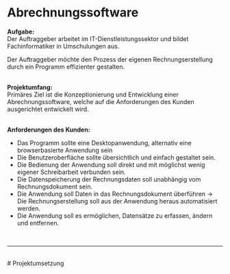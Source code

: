 # Abrechnungssoftware

**Aufgabe:** 
<br>
Der Auftraggeber arbeitet im IT-Dienstleistungssektor und 
bildet Fachinformatiker in Umschulungen aus.<br>

Der Auftraggeber möchte den Prozess der eigenen 
Rechnungserstellung durch ein Programm 
effizienter gestalten.
<br><br>

**Projektumfang:**
<br>
Primäres Ziel ist die Konzeptionierung und Entwicklung einer
Abrechnungssoftware, welche auf die Anforderungen des Kunden
ausgerichtet entwickelt wird.
<br><br>

**Anforderungen des Kunden:**
<br>
<ul style="list-style-type:disc">
    <li>
    Das Programm sollte eine Desktopanwendung, alternativ eine
    browserbasierte Anwendung sein
    </li>
    <li>
    Die Benutzeroberfläche sollte übersichtlich und einfach
    gestaltet sein.
    </li>
    <li>
    Die Bedienung der Anwendung soll direkt und mit möglichst
    wenig eigener Schreibarbeit verbunden sein.
    </li>
    <li>
    Die Datenspeicherung der Rechnungsdaten soll unabhängig
    vom Rechnungsdokument sein.
    </li>
    <li>
    Die Anwendung soll Daten in das Rechnungsdokument überführen ->
    Die Rechnungserstellung soll aus der Anwendung heraus
    automatisiert werden.
    </li>
    <li>
    Die Anwendung soll es ermöglichen, Datensätze zu erfassen,
    ändern und entfernen.
    </li>
</ul>
<br>
<hr>
<br>
# Projektumsetzung






